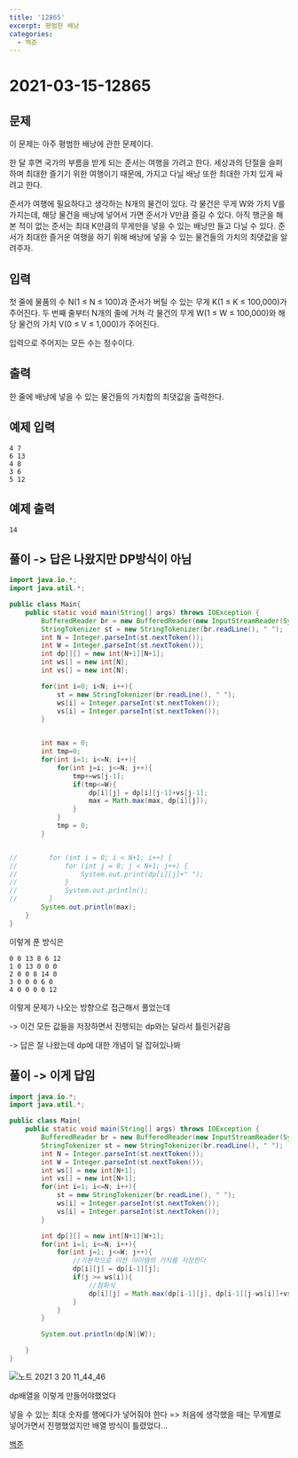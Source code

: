 ```yaml
---
title: '12865'
excerpt: 평범한 배낭
categories:
  - 백준
---
```


# 2021-03-15-12865

## 문제

이 문제는 아주 평범한 배낭에 관한 문제이다.

한 달 후면 국가의 부름을 받게 되는 준서는 여행을 가려고 한다. 세상과의 단절을 슬퍼하며 최대한 즐기기 위한 여행이기 때문에, 가지고 다닐 배낭 또한 최대한 가치 있게 싸려고 한다.

준서가 여행에 필요하다고 생각하는 N개의 물건이 있다. 각 물건은 무게 W와 가치 V를 가지는데, 해당 물건을 배낭에 넣어서 가면 준서가 V만큼 즐길 수 있다. 아직 행군을 해본 적이 없는 준서는 최대 K만큼의 무게만을 넣을 수 있는 배낭만 들고 다닐 수 있다. 준서가 최대한 즐거운 여행을 하기 위해 배낭에 넣을 수 있는 물건들의 가치의 최댓값을 알려주자.

## 입력

첫 줄에 물품의 수 N\(1 ≤ N ≤ 100\)과 준서가 버틸 수 있는 무게 K\(1 ≤ K ≤ 100,000\)가 주어진다. 두 번째 줄부터 N개의 줄에 거쳐 각 물건의 무게 W\(1 ≤ W ≤ 100,000\)와 해당 물건의 가치 V\(0 ≤ V ≤ 1,000\)가 주어진다.

입력으로 주어지는 모든 수는 정수이다.

## 출력

한 줄에 배낭에 넣을 수 있는 물건들의 가치합의 최댓값을 출력한다.

## 예제 입력

```text
4 7
6 13
4 8
3 6
5 12
```

## 예제 출력

```text
14
```

## 풀이 -&gt; 답은 나왔지만 DP방식이 아님

```java
import java.io.*;
import java.util.*;

public class Main{
    public static void main(String[] args) throws IOException {
        BufferedReader br = new BufferedReader(new InputStreamReader(System.in));
        StringTokenizer st = new StringTokenizer(br.readLine(), " ");
        int N = Integer.parseInt(st.nextToken());
        int W = Integer.parseInt(st.nextToken());
        int dp[][] = new int[N+1][N+1];
        int ws[] = new int[N];
        int vs[] = new int[N];

        for(int i=0; i<N; i++){
            st = new StringTokenizer(br.readLine(), " ");
            ws[i] = Integer.parseInt(st.nextToken());
            vs[i] = Integer.parseInt(st.nextToken());
        }


        int max = 0;
        int tmp=0;
        for(int i=1; i<=N; i++){
            for(int j=i; j<=N; j++){
                tmp+=ws[j-1];
                if(tmp<=W){
                    dp[i][j] = dp[i][j-1]+vs[j-1];
                    max = Math.max(max, dp[i][j]);
                }
            }
            tmp = 0;
        }


//        for (int i = 0; i < N+1; i++) {
//            for (int j = 0; j < N+1; j++) {
//                System.out.print(dp[i][j]+" ");
//            }
//            System.out.println();
//        }
        System.out.println(max);
    }
}
```

이렇게 푼 방식은

```text
0 0 13 8 6 12
1 0 13 0 0 0 
2 0 0 8 14 0 
3 0 0 0 6 0 
4 0 0 0 0 12
```

이렇게 문제가 나오는 방향으로 접근해서 풀었는데

-&gt; 이건 모든 값들을 저장하면서 진행되는 dp와는 달라서 틀린거같음

-&gt; 답은 잘 나왔는데 dp에 대한 개념이 덜 잡혀있나봐

## 풀이 -&gt; 이게 답임

```java
import java.io.*;
import java.util.*;

public class Main{
    public static void main(String[] args) throws IOException {
        BufferedReader br = new BufferedReader(new InputStreamReader(System.in));
        StringTokenizer st = new StringTokenizer(br.readLine(), " ");
        int N = Integer.parseInt(st.nextToken());
        int W = Integer.parseInt(st.nextToken());
        int ws[] = new int[N+1];
        int vs[] = new int[N+1];
        for(int i=1; i<=N; i++){
            st = new StringTokenizer(br.readLine(), " ");
            ws[i] = Integer.parseInt(st.nextToken());
            vs[i] = Integer.parseInt(st.nextToken());
        }

        int dp[][] = new int[N+1][W+1];
        for(int i=1; i<=N; i++){
            for(int j=1; j<=W; j++){
                //기본적으로 이전 아이템의 가치를 저장한다
                dp[i][j] = dp[i-1][j];
                if(j >= ws[i]){
                    //점화식
                    dp[i][j] = Math.max(dp[i-1][j], dp[i-1][j-ws[i]]+vs[i]);
                }
            }
        }

        System.out.println(dp[N][W]);

    }
}
```

![&#x1102;&#x1169;&#x1110;&#x1173; 2021 3 20 11\_44\_46](https://user-images.githubusercontent.com/57998468/111859915-964ab200-8987-11eb-8da4-501d8889e28d.jpg)

dp배열을 이렇게 만들어야했었다

넣을 수 있는 최대 숫자를 행에다가 넣어줘야 한다 =&gt; 처음에 생각했을 때는 무게별로 넣어가면서 진행했었지만 배열 방식이 틀렸었다...

[백준](https://www.acmicpc.net/problem/12865)

